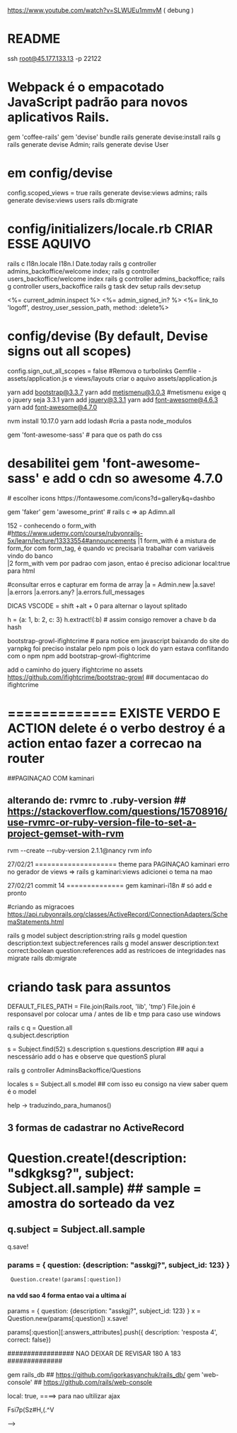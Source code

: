 https://www.youtube.com/watch?v=SLWUEu1mmvM  (  debung )

# README
 ssh root@45.177.133.13 -p 22122

# Webpack é o empacotado JavaScript padrão para novos aplicativos Rails.

  gem 'coffee-rails'
  gem 'devise'
bundle 
rails generate devise:install
rails g
rails generate devise Admin; rails generate devise User
# em config/devise
  config.scoped_views = true
rails generate devise:views admins; rails generate devise:views users
rails db:migrate
# config/initializers/locale.rb  CRIAR ESSE AQUIVO
rails c
I18n.locale
I18n.l Date.today
rails g controller admins_backoffice/welcome index; 
rails g controller users_backoffice/welcome index
rails g controller admins_backoffice;
rails g controller users_backoffice
rails g task dev setup
rails dev:setup

  <%= current_admin.inspect %>
  <%= admin_signed_in? %>
  <%= link_to 'logoff', destroy_user_session_path, method: :delete%>
# config/devise  (By default, Devise signs out all scopes)
  config.sign_out_all_scopes = false
#Remova o turbolinks
  Gemfile -  assets/application.js e  views/layouts
  criar o aquivo assets/application.js 

yarn add bootstrap@3.3.7
yarn add metismenu@3.0.3  #metismenu exige q o jquery seja 3.3.1
yarn add jquery@3.3.1
yarn add font-awesome@4.6.3
yarn add font-awesome@4.7.0



nvm install 10.17.0
yarn add lodash #cria a pasta node_modulos


gem 'font-awesome-sass' # para que os path do css
# desabilitei gem 'font-awesome-sass' e add o cdn so awesome 4.7.0
<link rel="stylesheet" href="https://cdnjs.cloudflare.com/ajax/libs/font-awesome/5.15.2/css/all.min.css" />
# escolher icons https://fontawesome.com/icons?d=gallery&q=dashbo

gem 'faker'
gem 'awesome_print' # rails c => ap Adimn.all


152 - conhecendo o form_with  #https://www.udemy.com/course/rubyonrails-5x/learn/lecture/13333554#announcements
|1 form_with é a mistura de form_for com form_tag, é quando vc precisaria trabalhar com variáveis vindo do banco  
|2 form_with vem por padrao com jason, entao é preciso adicionar local:true para html

#consultar erros e capturar em forma de array
|a = Admin.new
|a.save!
|a.errors
|a.errors.any?
|a.errors.full_messages

DICAS VSCODE = shift +alt + 0 para alternar o layout splitado

h = {a: 1, b: 2, c: 3}
h.extract!(:b) # assim consigo remover a chave b da hash

bootstrap-growl-ifightcrime # para notice em javascript
  baixando do site do yarnpkg
  foi preciso instalar pelo npm pois o lock do yarn estava conflitando com o npm
  npm add bootstrap-growl-ifightcrime

add o caminho do jquery ifightcrime no assets
https://github.com/ifightcrime/bootstrap-growl  ## documentacao do ifightcrime
   
=============
EXISTE VERDO E ACTION
delete é o verbo 
destroy é a action
   entao fazer a correcao na router
=============

##PAGINAÇAO COM kaminari

## alterando de:   rvmrc to .ruby-version   ## https://stackoverflow.com/questions/15708916/use-rvmrc-or-ruby-version-file-to-set-a-project-gemset-with-rvm
 rvm --create --ruby-version 2.1.1@nancy
 rvm info

27/02/21 ==================== theme para PAGINAÇAO kaminari
erro no gerador de views => rails g kaminari:views
adicionei o tema na mao

27/02/21 commit 14 ==============
gem kaminari-i18n  # só add e pronto


#criando as migracoes  https://api.rubyonrails.org/classes/ActiveRecord/ConnectionAdapters/SchemaStatements.html

rails g model subject description:string
rails g model question description:text subject:references
rails g model answer description:text correct:boolean question:references
  add as restricoes de integridades nas migrate
rails db:migrate


# criando task para assuntos
  DEFAULT_FILES_PATH = File.join(Rails.root, 'lib', 'tmp')
     File.join é responsavel por  colocar uma / antes de lib e tmp para caso use windows

rails c
q = Question.all  
q.subject.description

s = Subject.find(52)
s.description
s.questions.description ##  aqui a nescessário add o has e observe que questionS plural

rails g controller AdminsBackoffice/Questions

locales
s = Subject.all
s.model ## com isso eu consigo na view saber quem é o model 

help -> traduzindo_para_humanos()

## 3 formas de cadastrar no ActiveRecord
# Question.create!(description: "sdkgksg?", subject: Subject.all.sample)  ## sample = amostra do sorteado da vez
## q.subject = Subject.all.sample
   q.save!
### params = { question: {description: "asskgj?", subject_id: 123} }
     Question.create!(params[:question])
 #### na vdd sao 4 forma entao vai a ultima aí
   params = { question: {description: "asskgj?", subject_id: 123} }
   x = Question.new(params[:question])
   x.save!

 params[:question][:answers_attributes].push({ description: 'resposta 4', correct: false})

#################
NAO DEIXAR DE REVISAR 180 A 183
##############

gem rails_db  ## https://github.com/igorkasyanchuk/rails_db/
gem 'web-console'  ## https://github.com/rails/web-console



local: true, ====> para nao ultilizar ajax 













Fsi7p(Sz#H,(.^V



<script src="assets/js/jquery.min.js"></script>

<script>
  alert('okfff');
</script> -->
